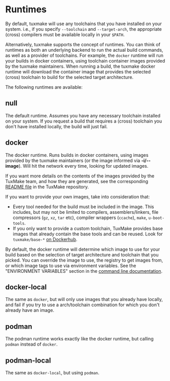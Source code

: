 # Runtimes

By default, tuxmake will use any toolchains that you have installed on your
system. i.e., if you specify `--toolchain` and `--target-arch`, the appropriate
(cross) compilers must be available locally in your `$PATH`.

Alternatively, tuxmake supports the concept of runtimes. You can think of
runtimes as both an underlying backend to run the actual build commands, as
well as a provider of toolchains. For example, the `docker` runtime will run
your builds in docker containers, using toolchain container images provided by
the tuxmake maintainers. When running a build, the tuxmake docker runtime will
download the container image that provides the selected (cross) toolchain to
build for the selected target architecture.

The following runtimes are available:

## null

The default runtime. Assumes you have any necessary toolchain installed on your
system. If you request a build that requires a (cross) toolchain you don't have
installed locally, the build will just fail.

## docker

The docker runtime. Runs builds in docker containers, using images provided by
the tuxmake maintainers (or the image informed via **-i/--image**). Will
hit the network every time, looking for updated images.

If you want more details on the contents of the images provided by the TuxMake
team, and how they are generated, see the corresponding
[README file](https://gitlab.com/Linaro/tuxmake/-/blob/master/support/docker/README.md)
in the TuxMake repository.

If you want to provide your own images, take into consideration that:

- Every tool needed for the build must be included in the image. This includes,
  but may not be limited to compilers, assemblers/linkers, file compressors
  (`gz`, `xz`, `tar` etc), compiler wrappers (`ccache`), `make`,
  `u-boot-tools`.
- If you only want to provide a custom toolchain, TuxMake provides base images
  that already contain the base tools and can be reused. Look for
  `tuxmake/base-*` [on Dockerhub](https://hub.docker.com/u/tuxmake).


By default, the docker runtime will determine which image to use for your build
based on the selection of target architecture and toolchain that you picked.
You can override the image to use, the registry to get images from, or which
image tags to use via environment variables. See the "ENVIRONMENT VARIABLES"
section in the [command line documentation](cli.md#environment-variables).

## docker-local

The same as `docker`, but will only use images that you already have locally,
and fail if you try to use a arch/toolchain combination for which you don't
already have an image.


## podman

The podman runtime works exactly like the docker runtime, but calling `podman`
instead of `docker`.


## podman-local

The same as `docker-local`, but using `podman`.
